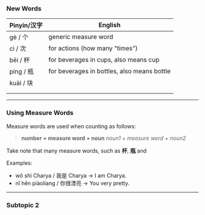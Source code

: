 ### New Words
| Pinyin/汉字 | English                                     |
| --------- | ------------------------------------------- |
| gè / 个    | generic measure word                        |
| cì / 次    | for actions (how many “times”)              |
| bēi / 杯   | for beverages in cups, also means cup       |
| píng / 瓶  | for beverages in bottles, also means bottle |
| kuài / 块  |                                             |
|           |                                             |
|           |                                             |

---
### Using Measure Words

Measure words are used when counting as follows:

> **number + measure word + noun**
> *noun1 + measure word + noun2*

Take note that many measure words, such as **杯**, **瓶** and 

Examples:
- wǒ shì Charya / 我是 Charya → I am Charya.
- nǐ hěn piàoliang / 你很漂亮 → You very pretty.

---
### Subtopic 2